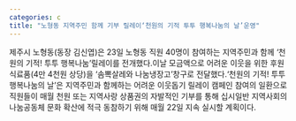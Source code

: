 ```yaml
---
categories: c
title: "노형동 지역주민 함께 기부 릴레이‘천원의 기적 투투 행복나눔의 날’운영"
---
```

제주시 노형동(동장 김신엽)은 23일 노형동 직원 40명이 참여하는 지역주민과 함께 ‘천원의 기적! 투투 행복나눔’릴레이를 전개했다.이날 모금액으로 어려운 이웃을 위한 후원 식료품(4만 4천원 상당)을 ‘솜뽁살레와 나눔냉장고’창구로 전달했다.‘천원의 기적! 투투 행복나눔의 날’은 지역주민과 함께하는 어려운 이웃돕기 릴레이 캠페인 참여의 일환으로 직원들이 매월 천원 또는 지역사랑 상품권의 자발적인 기부를 통해 십시일반 지역사회의 나눔공동체 문화 확산에 적극 동참하기 위해 매월 22일 지속 실시할 계획이다.